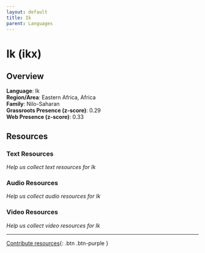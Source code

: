 ```yaml
---
layout: default
title: Ik
parent: Languages
---
```


# Ik (ikx)

## Overview

**Language**: Ik  
**Region/Area**: Eastern Africa, Africa  
**Family**: Nilo-Saharan  
**Grassroots Presence (z-score)**: 0.29  
**Web Presence (z-score)**: 0.33  

## Resources

### Text Resources
*Help us collect text resources for Ik*

### Audio Resources
*Help us collect audio resources for Ik*

### Video Resources
*Help us collect video resources for Ik*

---

[Contribute resources](https://forms.office.com/e/1SfLJx3u1r){: .btn .btn-purple }
